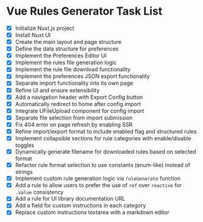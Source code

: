 # Vue Rules Generator Task List

- [x] Initialize Nuxt.js project
- [x] Install Nuxt UI
- [x] Create the main layout and page structure
- [x] Define the data structure for preferences
- [x] Implement the Preferences Editor UI
- [x] Implement the rules file generation logic
- [x] Implement the rule file download functionality
- [x] Implement the preferences JSON export functionality
- [x] Separate import functionality into its own page
- [x] Refine UI and ensure extensibility
- [x] Add a navigation header with Export Config button
- [x] Automatically redirect to home after config import
- [x] Integrate UFileUpload component for config import
- [x] Separate file selection from import submission
- [x] Fix 404 error on page refresh by enabling SSR
- [x] Refine import/export format to include enabled flag and structured rules
- [x] Implement collapsible sections for rule categories with enable/disable toggles
- [x] Dynamically generate filename for downloaded rules based on selected format
- [x] Refactor rule format selection to use constants (enum-like) instead of strings
- [x] Implement custom rule generation logic via `ruleGenerate` function
- [x] Add a rule to allow users to prefer the use of `ref` over `reactive` for `.value` consistency
- [x] Add a rule for UI library documentation URL
- [x] Add a field for custom instructions in each category
- [x] Replace custom instructions textarea with a markdown editor
